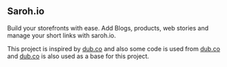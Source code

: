 ## Saroh.io

Build your storefronts with ease. Add Blogs, products, web stories and manage your short links with saroh.io.



This project is inspired by [dub.co](https://dub.co) and also some code is used from [dub.co](https://dub.co) and [dub.co](https://dub.co) is also used as a base for this project.
